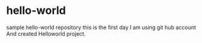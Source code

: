 # hello-world
sample hello-world repository
this is the first day I am using git hub account
And created Helloworld project.
